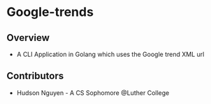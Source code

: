 # Google-trends

## Overview

- A CLI Application in Golang which uses the Google trend XML url

## Contributors

- Hudson Nguyen - A CS Sophomore @Luther College
